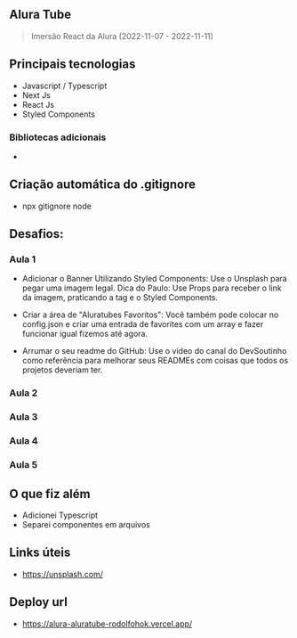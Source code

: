 ## Alura Tube

> Imersão React da Alura (2022-11-07 - 2022-11-11)

## Principais tecnologias

- Javascript / Typescript
- Next Js
- React Js
- Styled Components

### Bibliotecas adicionais

-

## Criação automática do .gitignore

- npx gitignore node

## Desafios:

### Aula 1

- Adicionar o Banner Utilizando Styled Components: Use o Unsplash para pegar uma imagem legal. Dica do Paulo: Use Props para receber o link da imagem, praticando a tag e o Styled Components.

- Criar a área de "Aluratubes Favoritos": Você também pode colocar no config.json e criar uma entrada de favorites com um array e fazer funcionar igual fizemos até agora.

- Arrumar o seu readme do GitHub: Use o vídeo do canal do DevSoutinho como referência para melhorar seus READMEs com coisas que todos os projetos deveriam ter.

### Aula 2

### Aula 3

### Aula 4

### Aula 5

## O que fiz além

- Adicionei Typescript
- Separei componentes em arquivos

## Links úteis

- https://unsplash.com/

## Deploy url

- https://alura-aluratube-rodolfohok.vercel.app/
